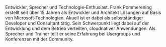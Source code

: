 Entwickler, Sprecher und Technologie-Enthusiast.
Frank Pommerening erstellt seit über 15 Jahren als Entwickler und Architekt Lösungen auf Basis von Microsoft-Technologien.
Akuell ist er dabei als selbstständiger Developer und Consultant tätig. Sein Schwerpunkt liegt dabei auf der Entwicklung und dem Betrieb verteilten, cloudnativer Anwendungen.
Als Sprecher und Trainer teilt er seine Erfahrung bei Usergroups und Konferenzen mit der Community. 